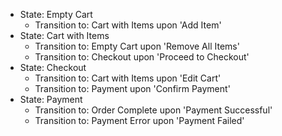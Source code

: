 - State: Empty Cart
  - Transition to: Cart with Items upon 'Add Item'
- State: Cart with Items
  - Transition to: Empty Cart upon 'Remove All Items'
  - Transition to: Checkout upon 'Proceed to Checkout'
- State: Checkout
  - Transition to: Cart with Items upon 'Edit Cart'
  - Transition to: Payment upon 'Confirm Payment'
- State: Payment
  - Transition to: Order Complete upon 'Payment Successful'
  - Transition to: Payment Error upon 'Payment Failed'
